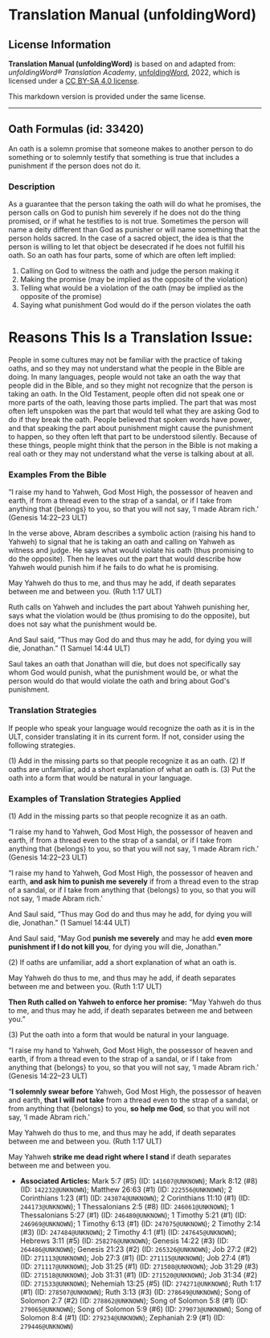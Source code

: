 # Translation Manual (unfoldingWord)

## License Information

**Translation Manual (unfoldingWord)** is based on and adapted from: _unfoldingWord® Translation Academy_, [unfoldingWord](https://unfoldingword.org/utw), 2022, which is licensed under a [CC BY-SA 4.0 license](https://creativecommons.org/licenses/by-sa/4.0/legalcode.en).

This markdown version is provided under the same license.



--------------------------------

## Oath Formulas (id: 33420)

An oath is a solemn promise that someone makes to another person to do something or to solemnly testify that something is true that includes a punishment if the person does not do it.

### Description

As a guarantee that the person taking the oath will do what he promises, the person calls on God to punish him severely if he does not do the thing promised, or if what he testifies to is not true. Sometimes the person will name a deity different than God as punisher or will name something that the person holds sacred. In the case of a sacred object, the idea is that the person is willing to let that object be desecrated if he does not fulfill his oath. So an oath has four parts, some of which are often left implied:

1. Calling on God to witness the oath and judge the person making it
2. Making the promise (may be implied as the opposite of the violation)
3. Telling what would be a violation of the oath (may be implied as the opposite of the promise)
4. Saying what punishment God would do if the person violates the oath

Reasons This Is a Translation Issue:
====================================

People in some cultures may not be familiar with the practice of taking oaths, and so they may not understand what the people in the Bible are doing. In many languages, people would not take an oath the way that people did in the Bible, and so they might not recognize that the person is taking an oath. In the Old Testament, people often did not speak one or more parts of the oath, leaving those parts implied. The part that was most often left unspoken was the part that would tell what they are asking God to do if they break the oath. People believed that spoken words have power, and that speaking the part about punishment might cause the punishment to happen, so they often left that part to be understood silently. Because of these things, people might think that the person in the Bible is not making a real oath or they may not understand what the verse is talking about at all.

### Examples From the Bible

“I raise my hand to Yahweh, God Most High, the possessor of heaven and earth, if from a thread even to the strap of a sandal, or if I take from anything that {belongs} to you, so that you will not say, ‘I made Abram rich.’ (Genesis 14:22–23 ULT)

In the verse above, Abram describes a symbolic action (raising his hand to Yahweh) to signal that he is taking an oath and calling on Yahweh as witness and judge. He says what would violate his oath (thus promising to do the opposite). Then he leaves out the part that would describe how Yahweh would punish him if he fails to do what he is promising.

May Yahweh do thus to me, and thus may he add, if death separates between me and between you. (Ruth 1:17 ULT)

Ruth calls on Yahweh and includes the part about Yahweh punishing her, says what the violation would be (thus promising to do the opposite), but does not say what the punishment would be.

And Saul said, “Thus may God do and thus may he add, for dying you will die, Jonathan.” (1 Samuel 14:44 ULT)

Saul takes an oath that Jonathan will die, but does not specifically say whom God would punish, what the punishment would be, or what the person would do that would violate the oath and bring about God's punishment.

### Translation Strategies

If people who speak your language would recognize the oath as it is in the ULT, consider translating it in its current form. If not, consider using the following strategies.

(1\) Add in the missing parts so that people recognize it as an oath. (2\) If oaths are unfamiliar, add a short explanation of what an oath is. (3\) Put the oath into a form that would be natural in your language.

### Examples of Translation Strategies Applied

(1\) Add in the missing parts so that people recognize it as an oath.

“I raise my hand to Yahweh, God Most High, the possessor of heaven and earth, if from a thread even to the strap of a sandal, or if I take from anything that {belongs} to you, so that you will not say, ‘I made Abram rich.’ (Genesis 14:22–23 ULT)

“I raise my hand to Yahweh, God Most High, the possessor of heaven and earth, **and ask him to punish me severely** if from a thread even to the strap of a sandal, or if I take from anything that {belongs} to you, so that you will not say, ‘I made Abram rich.’

And Saul said, “Thus may God do and thus may he add, for dying you will die, Jonathan.” (1 Samuel 14:44 ULT)

And Saul said, “May God **punish me severely** and may he add **even more punishment if I do not kill you**, for dying you will die, Jonathan.”

(2\) If oaths are unfamiliar, add a short explanation of what an oath is.

May Yahweh do thus to me, and thus may he add, if death separates between me and between you. (Ruth 1:17 ULT)

**Then Ruth called on Yahweh to enforce her promise:** “May Yahweh do thus to me, and thus may he add, if death separates between me and between you.”

(3\) Put the oath into a form that would be natural in your language.

“I raise my hand to Yahweh, God Most High, the possessor of heaven and earth, if from a thread even to the strap of a sandal, or if I take from anything that {belongs} to you, so that you will not say, ‘I made Abram rich.’ (Genesis 14:22–23 ULT)

“**I solemnly swear before** Yahweh, God Most High, the possessor of heaven and earth, **that I will not take** from a thread even to the strap of a sandal, or from anything that {belongs} to you, **so help me God**, so that you will not say, ‘I made Abram rich.’

May Yahweh do thus to me, and thus may he add, if death separates between me and between you. (Ruth 1:17 ULT)

May Yahweh **strike me dead right where I stand** if death separates between me and between you.

* **Associated Articles:** Mark 5:7 (#5) (ID: `141607@UNKNOWN`); Mark 8:12 (#8) (ID: `142232@UNKNOWN`); Matthew 26:63 (#1) (ID: `222556@UNKNOWN`); 2 Corinthians 1:23 (#1) (ID: `243074@UNKNOWN`); 2 Corinthians 11:10 (#1) (ID: `244173@UNKNOWN`); 1 Thessalonians 2:5 (#8) (ID: `246061@UNKNOWN`); 1 Thessalonians 5:27 (#1) (ID: `246480@UNKNOWN`); 1 Timothy 5:21 (#1) (ID: `246969@UNKNOWN`); 1 Timothy 6:13 (#1) (ID: `247075@UNKNOWN`); 2 Timothy 2:14 (#3) (ID: `247484@UNKNOWN`); 2 Timothy 4:1 (#1) (ID: `247645@UNKNOWN`); Hebrews 3:11 (#5) (ID: `258276@UNKNOWN`); Genesis 14:22 (#3) (ID: `264486@UNKNOWN`); Genesis 21:23 (#2) (ID: `265326@UNKNOWN`); Job 27:2 (#2) (ID: `271113@UNKNOWN`); Job 27:3 (#1) (ID: `271115@UNKNOWN`); Job 27:4 (#1) (ID: `271117@UNKNOWN`); Job 31:25 (#1) (ID: `271508@UNKNOWN`); Job 31:29 (#3) (ID: `271518@UNKNOWN`); Job 31:31 (#1) (ID: `271520@UNKNOWN`); Job 31:34 (#2) (ID: `271533@UNKNOWN`); Nehemiah 13:25 (#5) (ID: `274271@UNKNOWN`); Ruth 1:17 (#1) (ID: `278507@UNKNOWN`); Ruth 3:13 (#3) (ID: `278649@UNKNOWN`); Song of Solomon 2:7 (#2) (ID: `278862@UNKNOWN`); Song of Solomon 5:8 (#1) (ID: `279065@UNKNOWN`); Song of Solomon 5:9 (#6) (ID: `279073@UNKNOWN`); Song of Solomon 8:4 (#1) (ID: `279234@UNKNOWN`); Zephaniah 2:9 (#1) (ID: `279446@UNKNOWN`)


